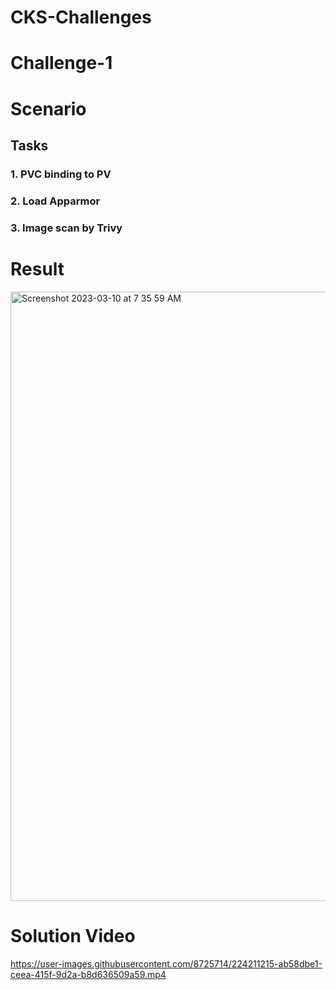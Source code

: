 # CKS-Challenges

# Challenge-1

# Scenario

## Tasks

### 1. PVC binding to PV
### 2. Load Apparmor
### 3. Image scan by Trivy
## 



# Result

<img width="975" alt="Screenshot 2023-03-10 at 7 35 59 AM" src="https://user-images.githubusercontent.com/8725714/224209964-50024511-994a-4bff-b404-b1659fec967d.png">

# Solution Video

https://user-images.githubusercontent.com/8725714/224211215-ab58dbe1-ceea-415f-9d2a-b8d636509a59.mp4

